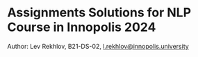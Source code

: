 # Assignments Solutions for NLP Course in Innopolis 2024
Author: Lev Rekhlov, B21-DS-02, l.rekhlov@innopolis.university
